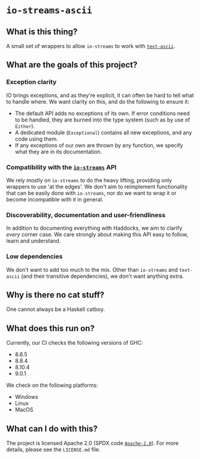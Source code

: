 # ``io-streams-ascii``

## What is this thing?

A small set of wrappers to allow ``io-streams`` to work with
[``text-ascii``](https://github.com/kozross/text-ascii).

## What are the goals of this project?

### Exception clarity

IO brings exceptions, and as they're explicit, it can often be hard to tell what
to handle where. We want clarity on this, and do the following to ensure it:

* The default API adds no exceptions of its own. If error conditions need to be
  handled, they are burned into the type system (such as by use of ``Either``).
* A dedicated module (`Exceptional`) contains all new exceptions, and any code
  using them.
* If any exceptions of our own are thrown by any function, we specify what they
  are in its documentation.

### Compatibility with the [`io-streams`](https://hackage.haskell.org/package/io-streams) API

We rely mostly on `io-streams` to do the heavy lifting, providing only wrappers
to use 'at the edges'. We don't aim to reimplement functionality that can be
easily done with `io-streams`, nor do we want to wrap it or become incompatible
with it in general.

### Discoverability, documentation and user-friendliness

In addition to documenting everything with Haddocks, we aim to clarify _every_
corner case. We care strongly about making this API easy to follow, learn and
understand.

### Low dependencies

We don't want to add too much to the mix. Other than `io-streams` and
`text-ascii` (and their transitive dependencies), we don't want anything extra.

## Why is there no cat stuff?

One cannot always be a Haskell catboy.

## What does this run on?

Currently, our CI checks the following versions of GHC:

* 8.6.5
* 8.8.4
* 8.10.4
* 9.0.1

We check on the following platforms:

* Windows
* Linux
* MacOS

## What can I do with this?

The project is licensed Apache 2.0 (SPDX code
[`Apache-2.0`](https://spdx.org/licenses/Apache-2.0.html)). For more details,
please see the `LICENSE.md` file.
